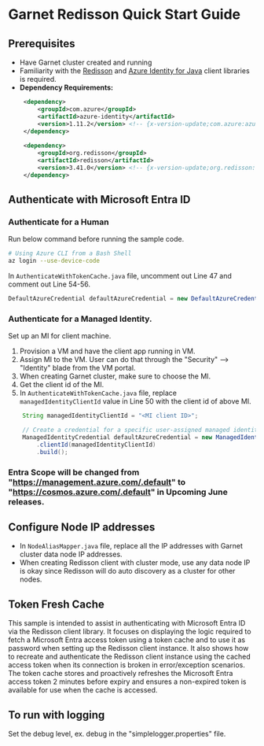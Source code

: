 # Garnet Redisson Quick Start Guide

## Prerequisites
- Have Garnet cluster created and running
- Familiarity with the [Redisson](https://github.com/redisson/redisson) and [Azure Identity for Java](https://learn.microsoft.com/azure/developer/java/sdk/identity) client libraries is required.
- **Dependency Requirements:**
   ```xml
    <dependency>
        <groupId>com.azure</groupId>
        <artifactId>azure-identity</artifactId>
        <version>1.11.2</version> <!-- {x-version-update;com.azure:azure-identity;dependency} -->
    </dependency>
    
    <dependency>
        <groupId>org.redisson</groupId>
        <artifactId>redisson</artifactId>
        <version>3.41.0</version> <!-- {x-version-update;org.redisson:redisson;external_dependency} -->
    </dependency>
   ```
## Authenticate with Microsoft Entra ID

### Authenticate for a Human
Run below command before running the sample code. 
```bash
# Using Azure CLI from a Bash Shell
az login --use-device-code
```

In `AuthenticateWithTokenCache.java` file, uncomment out Line 47 and comment out Line 54-56.
```java
DefaultAzureCredential defaultAzureCredential = new DefaultAzureCredentialBuilder().build();
```

### Authenticate for a Managed Identity.
Set up an MI for client machine. 
1. Provision a VM and have the client app running in VM.
2. Assign MI to the VM. User can do that through the "Security" --> "Identity" blade from the VM portal.
3. When creating Garnet cluster, make sure to choose the MI.
4. Get the client id of the MI. 
5. In `AuthenticateWithTokenCache.java` file, replace `managedIdentityClientId` value in Line 50 with the client id of above MI.

```java
    String managedIdentityClientId = "<MI client ID>";

    // Create a credential for a specific user-assigned managed identity
    ManagedIdentityCredential defaultAzureCredential = new ManagedIdentityCredentialBuilder()
        .clientId(managedIdentityClientId)
        .build();
```

### Entra Scope will be changed from "https://management.azure.com/.default" to "https://cosmos.azure.com/.default" in Upcoming June releases.

## Configure Node IP addresses
- In `NodeAliasMapper.java` file, replace all the IP addresses with Garnet cluster data node IP addresses.
- When creating Redisson client with cluster mode, use any data node IP is okay since Redisson will do auto discovery as a cluster for other nodes.

## Token Fresh Cache
This sample is intended to assist in authenticating with Microsoft Entra ID via the Redisson client library. It focuses on displaying the logic required to fetch a Microsoft Entra access token using a token cache and to use it as password when setting up the Redisson client instance. It also shows how to recreate and authenticate the Redisson client instance using the cached access token when its connection is broken in error/exception scenarios. The token cache stores and proactively refreshes the Microsoft Entra access token 2 minutes before expiry and ensures a non-expired token is available for use when the cache is accessed.

## To run with logging
Set the debug level, ex. debug in the "simplelogger.properties" file.